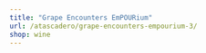 ```yaml
---
title: "Grape Encounters EmPOURium"
url: /atascadero/grape-encounters-empourium-3/
shop: wine
---
```

